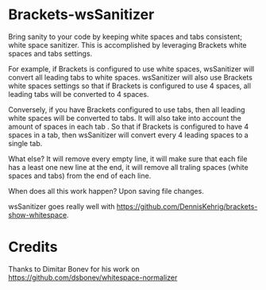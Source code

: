 Brackets-wsSanitizer
========

Bring sanity to your code by keeping white spaces and tabs consistent; white space sanitizer.   This is accomplished by leveraging Brackets white spaces and tabs settings.<br>

For example, if Brackets is configured to use white spaces, wsSanitizer will convert all leading tabs to white spaces.  wsSanitizer will also use Brackets white spaces settings so that if Brackets is configured to use 4 spaces, all leading tabs will be converted to 4 spaces.<br>

Conversely, if you have Brackets configured to use tabs, then all leading white spaces will be converted to tabs.  It will also take into account the amount of spaces in each tab .  So that if Brackets is configured to have 4 spaces in a tab, then wsSanitizer will convert every 4 leading spaces to a single tab.<br>

What else? It will remove every empty line, it will make sure that each file has a least one new line at the end, it will remove all traling spaces (white spaces and tabs) from the end of each line.<br>

When does all this work happen? Upon saving file changes.<br>

wsSanitizer goes really well with https://github.com/DennisKehrig/brackets-show-whitespace.

Credits
=======

Thanks to Dimitar Bonev for his work on https://github.com/dsbonev/whitespace-normalizer
